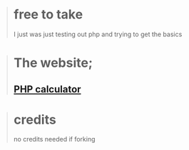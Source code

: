 > # free to take
> I just was just testing out php and trying to get the basics

> # The website;
>
> <a href="http://calculator213.000webhostapp.com">PHP calculator</a>
> --

> # credits
> no credits needed if forking
